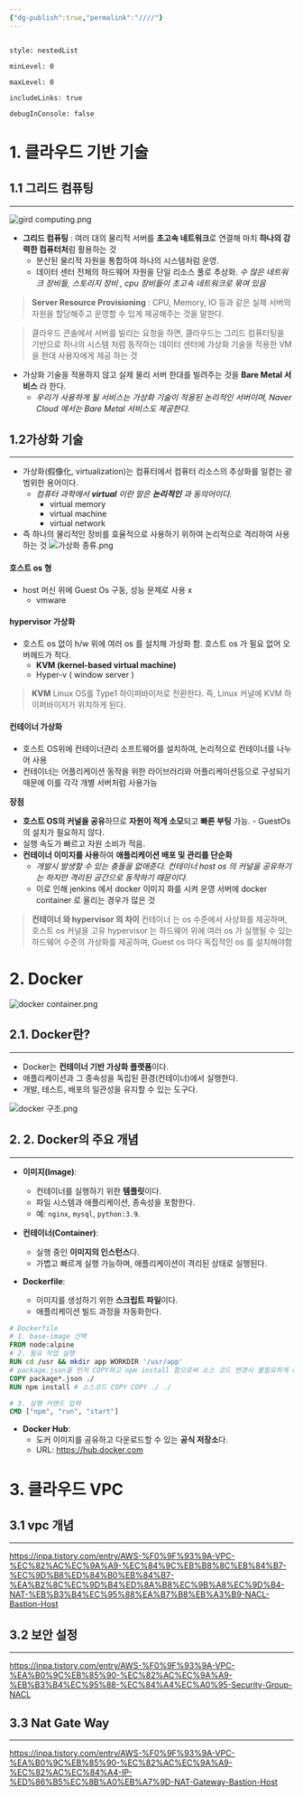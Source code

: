 ```yaml
---
{"dg-publish":true,"permalink":"////"}
---
```



```table-of-contents

style: nestedList

minLevel: 0

maxLevel: 0

includeLinks: true

debugInConsole: false

```

# 1. 클라우드 기반 기술
## 1.1  그리드 컴퓨팅
---

![gird computing.png](/img/user/images/gird-computing.png)
- **그리드 컴퓨팅** : 여러 대의 물리적 서버를 **초고속 네트워크**로 연결해 마치 **하나의 강력한 컴퓨터처**럼 활용하는 것
	-  분산된 물리적 자원을 통합하여 하나의 시스템처럼 운영.
	- 데이터 센터 전체의 하드웨어 자원을 단일 리소스 풀로 추상화.
	  *수 많은 네트워크 장비들,  스토리지 장비 , cpu 장비들이 초고속 네트워크로 묶여 있음*


> **Server Resource Provisioning** : CPU, Memory, IO 등과 같은 실제 서버의 자원을 할당해주고 운영할 수 있게 제공해주는 것을 말한다.


> 클라우드 콘솔에서 서버를 빌리는 요청을 하면, 클라우드는
> 그리드 컴퓨터팅을 기반으로 하나의 시스템 처럼 동작하는 데이터 센터에  가상화 기술을 적용한 VM 을 한대 사용자에게 제공 하는 것 

- 가상화 기술을 적용하지 않고 실제 물리 서버 한대를 빌려주는 것을 **Bare Metal 서비스** 라 한다.
	- *우리가 사용하게 될 서비스는 가상화 기술이 적용된 논리적인 서버이며, Naver Cloud 에서는 Bare Metal 서비스도 제공한다.*


## 1.2가상화 기술
---

- 가상화(假像化, virtualization)는 컴퓨터에서 컴퓨터 리소스의 추상화를 일컫는 광범위한 용어이다.
	- *컴퓨터 과학에서 **virtual** 이란 말은 **논리적인** 과 동의어이다.*
		- virtual memory
		- virtual machine 
		- virtual network
- 즉 하나의 물리적인 장비를 효율적으로 사용하기 위하여 논리적으로 격리하여 사용 하는 것
![가상화 종류.png](/img/user/images/가상화-종류.png)
#### 호스트 os 형
-  host 머신 위에 Guest Os 구동, 성능 문제로 사용 x
	- vmware

#### hypervisor 가상화
- 호스트 os 없이 h/w  위에 여러 os 를 설치해 가상화 함. 호스트 os 가 필요 없어 오버헤드가 적다. 
	- **KVM (kernel-based virtual machine)**
	- Hyper-v ( window server )


> **KVM**
> Linux OS를 Type1 하이퍼바이저로 전환한다. 즉, Linux 커널에 KVM 하이퍼바이저가 위치하게 된다.


#### 컨테이너 가상화 
- 호스트 OS위에 컨테이너관리 소프트웨어를 설치하여, 논리적으로 컨테이너를 나누어 사용
- 컨테이너는 어플리케이션 동작을 위한 라이브러리와 어플리케이션등으로 구성되기때문에 이를 각각 개별 서버처럼 사용가능

**장점**
- **호스트 OS의 커널을 공유**하므로 **자원이 적게 소모**되고 **빠른 부팅** 가능. 
		- GuestOs 의 설치가 필요하지 않다.
- 실행 속도가 빠르고 자원 소비가 적음.
- **컨테이너 이미지를 사용**하여 **애플리케이션 배포 및 관리를 단순화**
	- *개발시 발생할 수 있는 충돌을 없애준다. 컨테이너  host os 의 커널을 공유하기는 하지만 격리된 공간으로 동작하기 때문이다.*
	- 이로 인해 jenkins 에서 docker 이미지 화를 시켜 운영 서버에 docker container 로 올리는 경우가 많은 것


>**컨테이너 와 hypervisor 의 차이**
>컨테이너 는 os 수준에서 사상화를 제공하며, 호스트 os 커널을 고유
>hypervisor 는 하드웨어 위에 여러 os 가 실행될 수 있는 하드웨어 수준의 가상화를 제공하며,  Guest os 마다 독집적인 os 를 설치해야함


# 2.  Docker 

![docker container.png](/img/user/images/docker-container.png)

## **2.1. Docker란?**
---

- Docker는 **컨테이너 기반 가상화 플랫폼**이다.
- 애플리케이션과 그 종속성을 독립된 환경(컨테이너)에서 실행한다.
- 개발, 테스트, 배포의 일관성을 유지할 수 있는 도구다.

![docker 구조.png](/img/user/images/docker-구조.png)

## 2. **2. Docker의 주요 개념**
---


- **이미지(Image)**:
    - 컨테이너를 실행하기 위한 **템플릿**이다.
    - 파일 시스템과 애플리케이션, 종속성을 포함한다.
    - 예: `nginx`, `mysql`, `python:3.9`.


- **컨테이너(Container)**:
    - 실행 중인 **이미지의 인스턴스**다.
    - 가볍고 빠르게 실행 가능하며, 애플리케이션이 격리된 상태로 실행된다.

- **Dockerfile**:
    - 이미지를 생성하기 위한 **스크립트 파일**이다.
    - 애플리케이션 빌드 과정을 자동화한다.


```dockerfile
# Dockerfile 
# 1. base-image 선택 
FROM node:alpine 
# 2. 필요 작업 실행 
RUN cd /usr && mkdir app WORKDIR '/usr/app' 
# package.json을 먼저 COPY하고 npm install 함으로써 소스 코드 변경시 불필요하게 npm install 안하도록 설정 
COPY package*.json ./ 
RUN npm install # 소스코드 COPY COPY ./ ./ 

# 3. 실행 커맨드 입력 
CMD ["npm", "run", "start"]
```

- **Docker Hub**:
    - 도커 이미지를 공유하고 다운로드할 수 있는 **공식 저장소**다.
    - URL: https://hub.docker.com


# 3. 클라우드 VPC 

## 3.1 vpc 개념 
---


https://inpa.tistory.com/entry/AWS-%F0%9F%93%9A-VPC-%EC%82%AC%EC%9A%A9-%EC%84%9C%EB%B8%8C%EB%84%B7-%EC%9D%B8%ED%84%B0%EB%84%B7-%EA%B2%8C%EC%9D%B4%ED%8A%B8%EC%9B%A8%EC%9D%B4-NAT-%EB%B3%B4%EC%95%88%EA%B7%B8%EB%A3%B9-NACL-Bastion-Host


## 3.2 보안 설정
---

https://inpa.tistory.com/entry/AWS-%F0%9F%93%9A-VPC-%EA%B0%9C%EB%85%90-%EC%82%AC%EC%9A%A9-%EB%B3%B4%EC%95%88-%EC%84%A4%EC%A0%95-Security-Group-NACL


## 3.3 Nat Gate Way
---

https://inpa.tistory.com/entry/AWS-%F0%9F%93%9A-VPC-%EA%B0%9C%EB%85%90-%EC%82%AC%EC%9A%A9-%EC%82%AC%EC%84%A4-IP-%ED%86%B5%EC%8B%A0%EB%A7%9D-NAT-Gateway-Bastion-Host